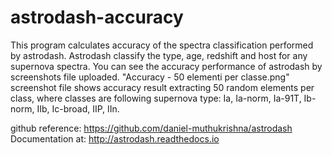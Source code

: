 # astrodash-accuracy

This program calculates accuracy of the spectra classification performed by astrodash.
Astrodash classify the type, age, redshift and host for any supernova spectra.
You can see the accuracy performance of astrodash by screenshots file uploaded.
"Accuracy - 50 elementi per classe.png" screenshot file shows accuracy result extracting 50 random elements per class,
where classes are following supernova type: Ia, Ia-norm, Ia-91T, Ib-norm, IIb, Ic-broad, IIP, IIn.

github reference: https://github.com/daniel-muthukrishna/astrodash
Documentation at: http://astrodash.readthedocs.io
